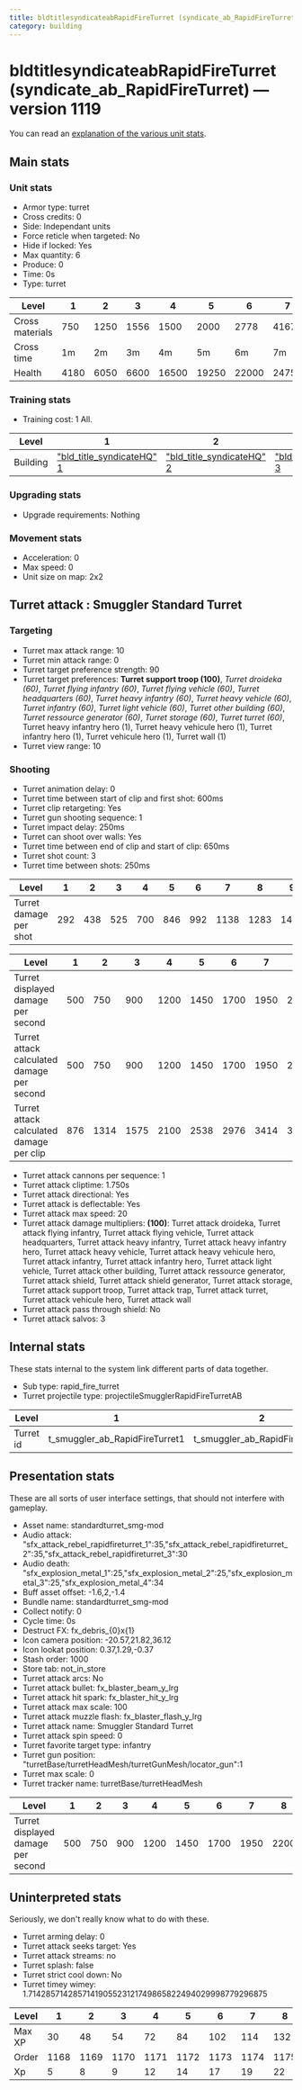 ```yaml
---
title: bldtitlesyndicateabRapidFireTurret (syndicate_ab_RapidFireTurret)
category: building
---
```


# bldtitlesyndicateabRapidFireTurret (syndicate_ab_RapidFireTurret) — version 1119

You can read an [explanation  of the various unit stats](unitexplained.md).

## Main stats

### Unit stats

  * Armor type: turret
  * Cross credits: 0
  * Side: Independant units
  * Force reticle when targeted: No
  * Hide if locked: Yes
  * Max quantity: 6
  * Produce: 0
  * Time: 0s
  * Type: turret

|Level          |1   |2   |3   |4    |5    |6    |7    |8    |9    |10   |
|---------------|----|----|----|-----|-----|-----|-----|-----|-----|-----|
|Cross materials|750 |1250|1556|1500 |2000 |2778 |4167 |10417|11111|11905|
|Cross time     |1m  |2m  |3m  |4m   |5m   |6m   |7m   |8m   |9m   |10m  |
|Health         |4180|6050|6600|16500|19250|22000|24750|27500|30250|33000|


### Training stats

  * Training cost: 1 All.

|Level   |1                                            |2                                            |3                                            |4                                            |5                                            |6                                            |7                                            |8                                            |9                                            |10                                            |
|--------|---------------------------------------------|---------------------------------------------|---------------------------------------------|---------------------------------------------|---------------------------------------------|---------------------------------------------|---------------------------------------------|---------------------------------------------|---------------------------------------------|----------------------------------------------|
|Building|["bld_title_syndicateHQ" 1](syndicateHQ.html)|["bld_title_syndicateHQ" 2](syndicateHQ.html)|["bld_title_syndicateHQ" 3](syndicateHQ.html)|["bld_title_syndicateHQ" 4](syndicateHQ.html)|["bld_title_syndicateHQ" 5](syndicateHQ.html)|["bld_title_syndicateHQ" 6](syndicateHQ.html)|["bld_title_syndicateHQ" 7](syndicateHQ.html)|["bld_title_syndicateHQ" 8](syndicateHQ.html)|["bld_title_syndicateHQ" 9](syndicateHQ.html)|["bld_title_syndicateHQ" 10](syndicateHQ.html)|


### Upgrading stats

  * Upgrade requirements: Nothing

### Movement stats

  * Acceleration: 0
  * Max speed: 0
  * Unit size on map: 2x2

## Turret attack : Smuggler Standard Turret


### Targeting

  * Turret max attack range: 10
  * Turret min attack range: 0
  * Turret target preference strength: 90
  * Turret target preferences: **Turret support troop (100)**, _Turret droideka (60)_, _Turret flying infantry (60)_, _Turret flying vehicle (60)_, _Turret headquarters (60)_, _Turret heavy infantry (60)_, _Turret heavy vehicle (60)_, _Turret infantry (60)_, _Turret light vehicle (60)_, _Turret other building (60)_, _Turret ressource generator (60)_, _Turret storage (60)_, _Turret turret (60)_, Turret heavy infantry hero (1), Turret heavy vehicule hero (1), Turret infantry hero (1), Turret vehicule hero (1), Turret wall (1)
  * Turret view range: 10

### Shooting

  * Turret animation delay: 0
  * Turret time between start of clip and first shot: 600ms
  * Turret clip retargeting: Yes
  * Turret gun shooting sequence: 1
  * Turret impact delay: 250ms
  * Turret can shoot over walls: Yes
  * Turret time between end of clip and start of clip: 650ms
  * Turret shot count: 3
  * Turret time between shots: 250ms

|Level                 |1  |2  |3  |4  |5  |6  |7   |8   |9   |10  |
|----------------------|---|---|---|---|---|---|----|----|----|----|
|Turret damage per shot|292|438|525|700|846|992|1138|1283|1429|1575|


|Level                                     |1  |2   |3   |4   |5   |6   |7   |8   |9   |10  |
|------------------------------------------|---|----|----|----|----|----|----|----|----|----|
|Turret displayed damage per second        |500|750 |900 |1200|1450|1700|1950|2200|2450|2700|
|Turret attack calculated damage per second|500|750 |900 |1200|1450|1700|1950|2199|2449|2700|
|Turret attack calculated damage per clip  |876|1314|1575|2100|2538|2976|3414|3849|4287|4725|


  * Turret attack cannons per sequence: 1
  * Turret attack cliptime: 1.750s
  * Turret attack directional: Yes
  * Turret attack is deflectable: Yes
  * Turret attack max speed: 20
  * Turret attack damage multipliers: **(100)**: Turret attack droideka, Turret attack flying infantry, Turret attack flying vehicle, Turret attack headquarters, Turret attack heavy infantry, Turret attack heavy infantry hero, Turret attack heavy vehicle, Turret attack heavy vehicule hero, Turret attack infantry, Turret attack infantry hero, Turret attack light vehicle, Turret attack other building, Turret attack ressource generator, Turret attack shield, Turret attack shield generator, Turret attack storage, Turret attack support troop, Turret attack trap, Turret attack turret, Turret attack vehicule hero, Turret attack wall
  * Turret attack pass through shield: No
  * Turret attack salvos: 3

## Internal stats

These stats internal to the system link different parts of data together.

  * Sub type: rapid_fire_turret
  * Turret projectile type: projectileSmugglerRapidFireTurretAB

|Level    |1                             |2                             |3                             |4                             |5                             |6                             |7                             |8                             |9                             |10                             |
|---------|------------------------------|------------------------------|------------------------------|------------------------------|------------------------------|------------------------------|------------------------------|------------------------------|------------------------------|-------------------------------|
|Turret id|t_smuggler_ab_RapidFireTurret1|t_smuggler_ab_RapidFireTurret2|t_smuggler_ab_RapidFireTurret3|t_smuggler_ab_RapidFireTurret4|t_smuggler_ab_RapidFireTurret5|t_smuggler_ab_RapidFireTurret6|t_smuggler_ab_RapidFireTurret7|t_smuggler_ab_RapidFireTurret8|t_smuggler_ab_RapidFireTurret9|t_smuggler_ab_RapidFireTurret10|


## Presentation stats

These are all sorts of user interface settings, that should not interfere with gameplay.

  * Asset name: standardturret_smg-mod
  * Audio attack: "sfx_attack_rebel_rapidfireturret_1":35,"sfx_attack_rebel_rapidfireturret_2":35,"sfx_attack_rebel_rapidfireturret_3":30
  * Audio death: "sfx_explosion_metal_1":25,"sfx_explosion_metal_2":25,"sfx_explosion_metal_3":25,"sfx_explosion_metal_4":34
  * Buff asset offset: -1.6,2,-1.4
  * Bundle name: standardturret_smg-mod
  * Collect notify: 0
  * Cycle time: 0s
  * Destruct FX: fx_debris_{0}x{1}
  * Icon camera position: -20.57,21.82,36.12
  * Icon lookat position: 0.37,1.29,-0.37
  * Stash order: 1000
  * Store tab: not_in_store
  * Turret attack arcs: No
  * Turret attack bullet: fx_blaster_beam_y_lrg
  * Turret attack hit spark: fx_blaster_hit_y_lrg
  * Turret attack max scale: 100
  * Turret attack muzzle flash: fx_blaster_flash_y_lrg
  * Turret attack name: Smuggler Standard Turret
  * Turret attack spin speed: 0
  * Turret favorite target type: infantry
  * Turret gun position: "turretBase/turretHeadMesh/turretGunMesh/locator_gun":1
  * Turret max scale: 0
  * Turret tracker name: turretBase/turretHeadMesh

|Level                             |1  |2  |3  |4   |5   |6   |7   |8   |9   |10  |
|----------------------------------|---|---|---|----|----|----|----|----|----|----|
|Turret displayed damage per second|500|750|900|1200|1450|1700|1950|2200|2450|2700|


## Uninterpreted stats

Seriously, we don't really know what to do with these.

  * Turret arming delay: 0
  * Turret attack seeks target: Yes
  * Turret attack streams: no
  * Turret splash: false
  * Turret strict cool down: No
  * Turret timey wimey: 1.7142857142857141905523121749865822494029998779296875

|Level |1   |2   |3   |4   |5   |6   |7   |8   |9   |10  |
|------|----|----|----|----|----|----|----|----|----|----|
|Max XP|30  |48  |54  |72  |84  |102 |114 |132 |144 |162 |
|Order |1168|1169|1170|1171|1172|1173|1174|1175|1176|1177|
|Xp    |5   |8   |9   |12  |14  |17  |19  |22  |24  |27  |


